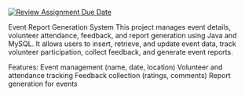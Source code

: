 [![Review Assignment Due Date](https://classroom.github.com/assets/deadline-readme-button-22041afd0340ce965d47ae6ef1cefeee28c7c493a6346c4f15d667ab976d596c.svg)](https://classroom.github.com/a/14IWKc1Q)

Event Report Generation System
This project manages event details, volunteer attendance, feedback, and report generation using Java and MySQL. It allows users to insert, retrieve, and update event data, track volunteer participation, collect feedback, and generate event reports.

Features:
Event management (name, date, location)
Volunteer and attendance tracking
Feedback collection (ratings, comments)
Report generation for events
